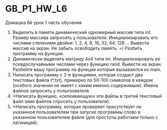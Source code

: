 # GB_P1_HW_L6
Домашка 6й урок 1 часть обучения

1. Выделить в памяти динамический одномерный массив типа int. Размер массива запросить у пользователя. Инициализировать его числами степенями двойки: 1, 2, 4, 8, 16, 32, 64, 128 … Вывести массив на экран. Не забыть освободить память. =) Разбить программу на функции.
2. Динамически выделить матрицу 4х4 типа int. Инициализировать ее псевдослучайными числами через функцию rand. Вывести на экран. Разбейте вашу программу на функции которые вызываются из main.
3. Написать программу c 2-я функциями, которая создаст два текстовых файла (*.txt), примерно по 50-100 символов в каждом (особого значения не имеет с каким именно содержимым). Имена файлов запросить у польлзователя.
4. *Написать функцию, «склеивающую» эти файлы в третий текстовый файл (имя файлов спросить у пользователя).
5. *Написать программу, которая проверяет присутствует ли указанное пользователем при запуске программы слово в указанном пользователем файле (для простоты работаем только с латиницей).
